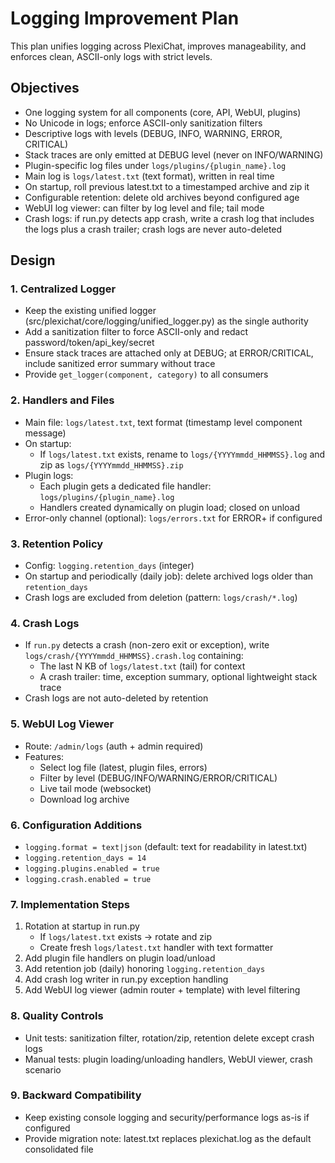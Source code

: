 # Logging Improvement Plan

This plan unifies logging across PlexiChat, improves manageability, and enforces clean, ASCII-only logs with strict levels.

## Objectives
- One logging system for all components (core, API, WebUI, plugins)
- No Unicode in logs; enforce ASCII-only sanitization filters
- Descriptive logs with levels (DEBUG, INFO, WARNING, ERROR, CRITICAL)
- Stack traces are only emitted at DEBUG level (never on INFO/WARNING)
- Plugin-specific log files under `logs/plugins/{plugin_name}.log`
- Main log is `logs/latest.txt` (text format), written in real time
- On startup, roll previous latest.txt to a timestamped archive and zip it
- Configurable retention: delete old archives beyond configured age
- WebUI log viewer: can filter by log level and file; tail mode
- Crash logs: if run.py detects app crash, write a crash log that includes the logs plus a crash trailer; crash logs are never auto-deleted

## Design

### 1. Centralized Logger
- Keep the existing unified logger (src/plexichat/core/logging/unified_logger.py) as the single authority
- Add a sanitization filter to force ASCII-only and redact password/token/api_key/secret
- Ensure stack traces are attached only at DEBUG; at ERROR/CRITICAL, include sanitized error summary without trace
- Provide `get_logger(component, category)` to all consumers

### 2. Handlers and Files
- Main file: `logs/latest.txt`, text format (timestamp level component message)
- On startup:
  - If `logs/latest.txt` exists, rename to `logs/{YYYYmmdd_HHMMSS}.log` and zip as `logs/{YYYYmmdd_HHMMSS}.zip`
- Plugin logs:
  - Each plugin gets a dedicated file handler: `logs/plugins/{plugin_name}.log`
  - Handlers created dynamically on plugin load; closed on unload
- Error-only channel (optional): `logs/errors.txt` for ERROR+ if configured

### 3. Retention Policy
- Config: `logging.retention_days` (integer)
- On startup and periodically (daily job): delete archived logs older than `retention_days`
- Crash logs are excluded from deletion (pattern: `logs/crash/*.log`)

### 4. Crash Logs
- If `run.py` detects a crash (non-zero exit or exception), write `logs/crash/{YYYYmmdd_HHMMSS}.crash.log` containing:
  - The last N KB of `logs/latest.txt` (tail) for context
  - A crash trailer: time, exception summary, optional lightweight stack trace
- Crash logs are not auto-deleted by retention

### 5. WebUI Log Viewer
- Route: `/admin/logs` (auth + admin required)
- Features:
  - Select log file (latest, plugin files, errors)
  - Filter by level (DEBUG/INFO/WARNING/ERROR/CRITICAL)
  - Live tail mode (websocket)
  - Download log archive

### 6. Configuration Additions
- `logging.format = text|json` (default: text for readability in latest.txt)
- `logging.retention_days = 14`
- `logging.plugins.enabled = true`
- `logging.crash.enabled = true`

### 7. Implementation Steps
1. Rotation at startup in run.py
   - If `logs/latest.txt` exists -> rotate and zip
   - Create fresh `logs/latest.txt` handler with text formatter
2. Add plugin file handlers on plugin load/unload
3. Add retention job (daily) honoring `logging.retention_days`
4. Add crash log writer in run.py exception handling
5. Add WebUI log viewer (admin router + template) with level filtering

### 8. Quality Controls
- Unit tests: sanitization filter, rotation/zip, retention delete except crash logs
- Manual tests: plugin loading/unloading handlers, WebUI viewer, crash scenario

### 9. Backward Compatibility
- Keep existing console logging and security/performance logs as-is if configured
- Provide migration note: latest.txt replaces plexichat.log as the default consolidated file

